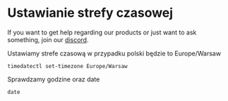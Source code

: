 # Ustawianie strefy czasowej

If you want to get help regarding our products or just want to ask something, join our [discord](https://discord.gg/MUCKhgFUCA).

Ustawiamy strefe czasową w przypadku polski będzie to Europe/Warsaw
```
timedatectl set-timezone Europe/Warsaw
```

Sprawdzamy godzine oraz date

```
date
```
